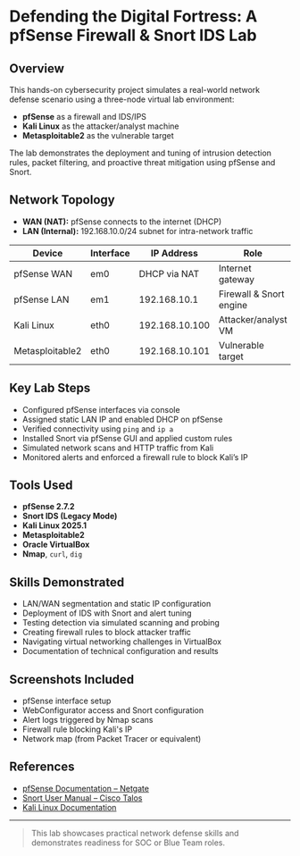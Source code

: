 # Defending the Digital Fortress: A pfSense Firewall & Snort IDS Lab

## Overview
This hands-on cybersecurity project simulates a real-world network defense scenario using a three-node virtual lab environment:  
- **pfSense** as a firewall and IDS/IPS  
- **Kali Linux** as the attacker/analyst machine  
- **Metasploitable2** as the vulnerable target

The lab demonstrates the deployment and tuning of intrusion detection rules, packet filtering, and proactive threat mitigation using pfSense and Snort.

## Network Topology

- **WAN (NAT):** pfSense connects to the internet (DHCP)
- **LAN (Internal):** 192.168.10.0/24 subnet for intra-network traffic

| Device           | Interface | IP Address       | Role                    |
|------------------|-----------|------------------|-------------------------|
| pfSense WAN      | em0       | DHCP via NAT     | Internet gateway        |
| pfSense LAN      | em1       | 192.168.10.1     | Firewall & Snort engine |
| Kali Linux       | eth0      | 192.168.10.100   | Attacker/analyst VM     |
| Metasploitable2  | eth0      | 192.168.10.101   | Vulnerable target       |

## Key Lab Steps

- Configured pfSense interfaces via console
- Assigned static LAN IP and enabled DHCP on pfSense
- Verified connectivity using `ping` and `ip a`
- Installed Snort via pfSense GUI and applied custom rules
- Simulated network scans and HTTP traffic from Kali
- Monitored alerts and enforced a firewall rule to block Kali’s IP

## Tools Used

- **pfSense 2.7.2**
- **Snort IDS (Legacy Mode)**
- **Kali Linux 2025.1**
- **Metasploitable2**
- **Oracle VirtualBox**
- **Nmap**, `curl`, `dig`

## Skills Demonstrated

- LAN/WAN segmentation and static IP configuration  
- Deployment of IDS with Snort and alert tuning  
- Testing detection via simulated scanning and probing  
- Creating firewall rules to block attacker traffic  
- Navigating virtual networking challenges in VirtualBox  
- Documentation of technical configuration and results

## Screenshots Included

- pfSense interface setup  
- WebConfigurator access and Snort configuration  
- Alert logs triggered by Nmap scans  
- Firewall rule blocking Kali's IP  
- Network map (from Packet Tracer or equivalent)

## References

- [pfSense Documentation – Netgate](https://docs.netgate.com/pfsense/en/latest/)
- [Snort User Manual – Cisco Talos](https://docs.snort.org/)
- [Kali Linux Documentation](https://www.kali.org/docs/)

---

> This lab showcases practical network defense skills and demonstrates readiness for SOC or Blue Team roles.

